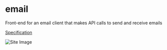 # email
Front-end for an email client that makes API calls to send and receive emails

[Specification](https://cs50.harvard.edu/extension/web/2022/spring/projects/3/mail/)

![Site Image]()
